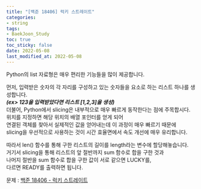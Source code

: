 ```yaml
---
title: "[백준 18406] 럭키 스트레이트"
categories: 
- string
tags:
- BaekJoon_Study
toc: true
toc_sticky: false
date: 2022-05-08
last_modified_at: 2022-05-08
---
```


Python의 list 자료형은 매우 편리한 기능들을 많이 제공합니다.

먼저, 입력받은 숫자의 각 자리를 구성하고 있는 숫자들을 요소로 하는 리스트 하나를 생성합니다.  
**_(ex> 123을 입력받았다면 리스트 [1,2,3]을 생성)_**  
더불어, Python에서 slicing은 내부적으로 매우 빠르게 동작한다는 점에 주목합시다.  
위치를 지정하면 해당 위치의 배열 포인터를 얻게 되어  
연결된 객체를 찾아서 실제적인 값을 얻어내는데 이 과정이 매우 빠르기 때문에  
slicing을 우선적으로 사용하는 것이 시간 효율면에서 속도 개선에 매우 유리합니다.  

따라서 len() 함수를 통해 구한 리스트의 길이를 length라는 변수에 할당해놓습니다.  
거기서 slicing을 통해 리스트의 앞 절반까지 sum 함수로 합을 구한 것과  
나머지 절반을 sum 함수로 합을 구한 값이 서로 같으면 LUCKY를,  
다르면 READY를 출력하면 됩니다.

문제 : [백준 18406 - 럭키 스트레이트](https://www.acmicpc.net/problem/18406)

<script src="https://gist.github.com/Ryumaker/d549748a81b32fc823a1a6d3fc01a81c.js"></script>


